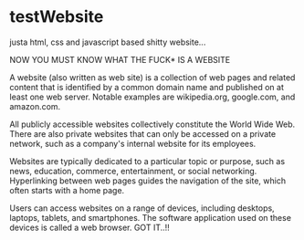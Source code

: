 # testWebsite
justa html, css and javascript based shitty website...


NOW YOU MUST KNOW WHAT THE FUCK* IS A WEBSITE

A website (also written as web site) is a collection of web pages and related content that is identified by a common domain name and published on at least one web server. Notable examples are wikipedia.org, google.com, and amazon.com.

All publicly accessible websites collectively constitute the World Wide Web. There are also private websites that can only be accessed on a private network, such as a company's internal website for its employees.

Websites are typically dedicated to a particular topic or purpose, such as news, education, commerce, entertainment, or social networking. Hyperlinking between web pages guides the navigation of the site, which often starts with a home page.

Users can access websites on a range of devices, including desktops, laptops, tablets, and smartphones. The software application used on these devices is called a web browser.
 GOT IT..!!
